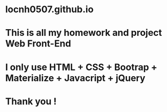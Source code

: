 # locnh0507.github.io
# This is all my homework and project Web Front-End 
# I only use HTML + CSS + Bootrap + Materialize + Javacript + jQuery 
# Thank you ! 
